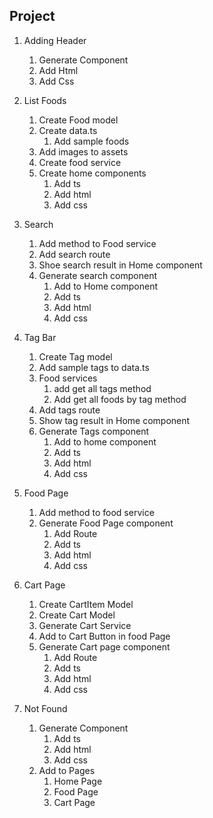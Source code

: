 ## Project
1. Adding Header
    1. Generate Component
    2. Add Html
    3. Add Css

2. List Foods
    1. Create Food model
    2. Create data.ts
        1. Add sample foods
    3. Add images to assets
    4. Create food service
    5. Create home components
        1. Add ts
        2. Add html
        3. Add css

3. Search
    1. Add method to Food service
    2. Add search route
    3. Shoe search result in Home component
    4. Generate search component
        1. Add to Home component
        2. Add ts
        3. Add html
        4. Add css

4. Tag Bar
    1. Create Tag model
    2. Add sample tags to data.ts
    3. Food services
        1. add get all tags method
        2. Add get all foods by tag method
    4. Add tags route
    5. Show tag result in Home component
    6. Generate Tags component
        1. Add to home component
        2. Add ts
        3. Add html
        4. Add css

5. Food Page 
    1. Add method to food service
    2. Generate Food Page component
        1. Add Route
        2. Add ts
        3. Add html
        4. Add css
6. Cart Page
    1. Create CartItem Model
    2. Create Cart Model
    3. Generate Cart Service 
    4. Add to Cart Button in food Page
    5. Generate Cart page component
        1. Add Route
        2. Add ts
        3. Add html
        4. Add css

7. Not Found
    1. Generate Component
        1. Add ts
        2. Add html
        3. Add css
    2. Add to Pages
        1. Home Page
        2. Food Page
        3. Cart Page